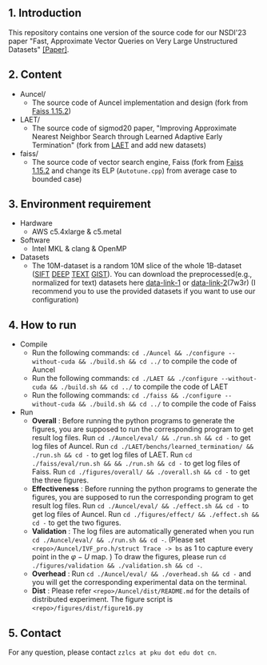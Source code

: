 ## 1. Introduction<br>
This repository contains one version of the source code for our NSDI'23 paper "Fast, Approximate Vector Queries on Very Large Unstructured Datasets" [[Paper]](https://www.usenix.org/conference/nsdi23/presentation/zhang-zili-0).


## 2. Content<br>

- Auncel/<br>
    - The source code of Auncel implementation and design (fork from [Faiss 1.15.2](https://github.com/facebookresearch/faiss/tree/v1.5.2))
- LAET/<br>
    - The source code of sigmod20 paper, "Improving Approximate Nearest Neighbor Search through Learned Adaptive Early Termination" (fork from [LAET](https://github.com/efficient/faiss-learned-termination) and add new datasets)
- faiss/<br>
    - The source code of vector search engine, Faiss (fork from [Faiss 1.15.2](https://github.com/facebookresearch/faiss/tree/v1.5.2) and change its ELP (`Autotune.cpp`) from average case to bounded case)

## 3. Environment requirement<br>

- Hardware<br>
  - AWS c5.4xlarge & c5.metal<br>
- Software<br>
  - Intel MKL & clang & OpenMP<br>
- Datasets<br>  
    - The 10M-dataset is a random 10M slice of the whole 1B-dataset ([SIFT](http://corpus-texmex.irisa.fr/) [DEEP](https://research.yandex.com/datasets/biganns) [TEXT](https://big-ann-benchmarks.com/) [GIST](http://corpus-texmex.irisa.fr/)). You can download the preprocessed(e.g., normalized for text) datasets here [data-link-1](https://disk.pku.edu.cn:443/link/4187752DCEF974A67200CD3D261D68D4) or [data-link-2](https://pan.baidu.com/s/13HuAqeyTXWduBopm22187g)(7w3r) (I recommend you to use the provided datasets if you want to use our configuration)

## 4. How to run<br>

- Compile<br>
    - Run the following commands: `cd ./Auncel && ./configure --without-cuda && ./build.sh && cd ../` to compile the code of Auncel
    - Run the following commands: `cd ./LAET && ./configure --without-cuda && ./build.sh && cd ../` to compile the code of LAET
    - Run the following commands: `cd ./faiss && ./configure --without-cuda && ./build.sh && cd ../` to compile the code of Faiss
- Run
    - **Overall** : Before running the python programs to generate the figures, you are supposed to run the corresponding program to get result log files. Run `cd ./Auncel/eval/ && ./run.sh && cd -` to get log files of Auncel.
    Run `cd ./LAET/benchs/learned_termination/ && ./run.sh && cd -` to get log files of LAET. Run `cd ./faiss/eval/run.sh && && ./run.sh && cd -` to get log files of Faiss. 
    Run `cd ./figures/overall/ && ./overall.sh && cd -` to get the three figures.
    - **Effectiveness** : Before running the python programs to generate the figures, you are supposed to run the corresponding program to get result log files. Run `cd ./Auncel/eval/ && ./effect.sh && cd -` to get log files of Auncel.
    Run `cd ./figures/effect/ && ./effect.sh && cd -` to get the two figures.
    - **Validation** : The log files are automatically generated when you run `cd ./Auncel/eval/ && ./run.sh && cd -`. 
    (Please set `<repo>/Auncel/IVF_pro.h/struct Trace -> bs` as 1 to capture every point in the $\varphi - U$ map. ) 
    To draw the figures, please run `cd ./figures/validation && ./validation.sh && cd -`.
    - **Overhead** : Run `cd ./Auncel/eval/ && ./overhead.sh && cd -` and you will get the corresponding experimental data on the terminal.
    - **Dist** : Please refer `<repo>/Auncel/dist/README.md` for the details of distributed experiment. The figure script is `<repo>/figures/dist/figure16.py`

## 5. Contact<br>

For any question, please contact  `zzlcs at pku dot edu dot cn`.
